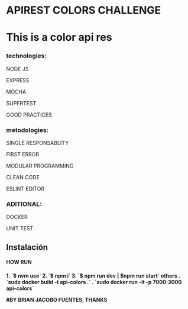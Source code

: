# APIREST COLORS CHALLENGE
<h1> This is  a color api res </h1>
<h3> technologies: </h3>
  <p>NODE JS<p>
  <p>EXPRESS<p>
  <p>MOCHA<p>
  <p>SUPERTEST<p>
  <p>GOOD PRACTICES<p>

<h3> metodologies: </h3>
  <p>SINGLE RESPONSABLITY<p>
  <p>FIRST ERROR<p>
  <p>MODULAR PROGRAMMING<p>
  <p>CLEAN CODE<p>
  <p>ESLINT EDITOR<p>

<h3> ADITIONAL: </h3>
  <p>DOCKER<p>
  <p>UNIT TEST<p>

## Instalación
<h4>HOW RUN<h4>
1. `$ nvm use`
2. `$ npm i`
3. `$ npm run dev | $npm run start`
  others
  . `sudo docker build -t api-colors .`
  . `sudo docker run -it -p 7000:3000 api-colors`

#BY BRIAN JACOBO FUENTES, THANKS
